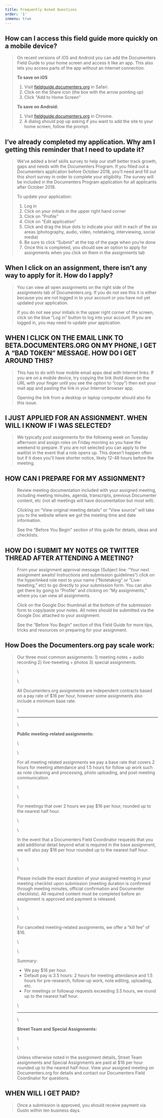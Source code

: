 ```yaml
---
title: Frequently Asked Questions
order: '1'
inmenu: true
---
```

## How can I access this field guide more quickly on a mobile device?

> On recent versions of iOS and Android you can add the Documenters Field Guide to your home screen and access it like an app. This also lets you access parts of the app without an internet connection.
>
> **To save on iOS**
>
> 1. Visit [fieldguide.documenters.org](https://fieldguide.documenters.org/) in Safari.
> 2. Click on the Share icon (the box with the arrow pointing up)
> 3. Click "Add to Home Screen"
>
> **To save on Android:**
>
> 1. Visit [fieldguide.documenters.org](https://fieldguide.documenters.org/) in Chrome.
> 2. A dialog should pop up asking if you want to add the site to your home screen, follow the prompt.

## I’ve already completed my application. Why am I getting this reminder that I need to update it?

> We’ve added a brief skills survey to help our staff better track growth, gaps and needs with the Documenters Program. If you filled out a Documenters application before October 2018, you’ll need and fill out this short survey in order to complete your eligibility. The survey will be included in the Documenters Program application for all applicants after October 2018.
>
> To update your application:
>
> 1. Log in 
> 2. Click on your initials in the upper right hand corner
> 3. Click on “Profile”
> 4. Click on “Edit application”
> 5. Click and drag the blue dots to indicate your skill in each of the six areas (photography, audio, video, notetaking, interviewing, social media)
> 6. Be sure to click “Submit” at the top of the page when you’re done
> 7. Once this is completed, you should see an option to apply for assignments when you click on them in the assignments tab

## When I click on an assignment, there isn’t any way to apply for it. How do I apply?

> You can view all open assignments on the right side of the assignments tab of Documenters.org. If you do not see this it is either because you are not logged in to your account or you have not yet updated your application.
>
> If you do not see your initials in the upper right corner of the screen, click on the blue “Log in” button to log into your account. If you are logged in, you may need to update your application.

## WHEN I CLICK ON THE EMAIL LINK TO BETA.DOCUMENTERS.ORG ON MY PHONE, I GET A “BAD TOKEN” MESSAGE. HOW DO I GET AROUND THIS?

> This has to do with how mobile email apps deal with Internet links. If you are on a mobile device, try copying the link (hold down on the URL with your finger until you see the option to “copy”) then exit your mail app and pasting the link in your Internet browser app.
>
> Opening the link from a desktop or laptop computer should also fix this issue.

## I JUST APPLIED FOR AN ASSIGNMENT. WHEN WILL I KNOW IF I WAS SELECTED?

> We typically post assignments for the following week on Tuesday afternoon and assign roles on Friday morning so you have the weekend to prepare. If you are not selected you can apply to the waitlist in the event that a role opens up. This doesn't happen often but if it does you'll have shorter notice, likely 12-48 hours before the meeting.

## HOW CAN I PREPARE FOR MY ASSIGNMENT?

> Review meeting documentation included with your assigned meeting, including meeting minutes, agenda, transcripts, previous Documenter content, etc (not all meetings will have documentation but most will).
>
> Clicking on “View original meeting details” or “View source” will take you to the website where we got the meeting time and date information.
>
> See the "Before You Begin" section of this guide for details, ideas and checklists.

## HOW DO I SUBMIT MY NOTES OR TWITTER THREAD AFTER ATTENDING A MEETING?

> From your assignment approval message (Subject line: “Your next assignment awaits! Instructions and submission guidelines”) click on the hyperlinked role next to your name (“Notetaking” or “Live-tweeting,” etc) to go directly to your submission form. You can also get there by going to “Profile” and clicking on “My assignments,” where you can view all assignments.
>
> Click on the Google Doc thumbnail at the bottom of the submission form to copy/paste your notes. All notes should be submitted via the Google Doc attached to your assignment.
>
> See the “Before You Begin” section of this Field Guide for more tips, tricks and resources on preparing for your assignment.

## How Does the Documenters.org pay scale work:

> Our three most common assignments: 1) meeting notes + audio recording 2) live-tweeting + photos 3) special assignments.
>
> \
>
> \
>
> All Documenters.org assignments are independent contracts based on a pay rate of $16 per hour, however some assignments also include a minimum base rate.
>
> \
>
> - - -
>
> \
>
> **Public meeting-related assignments:**
>
> \
>
> \
>
> For all meeting related assignments we pay a base rate that covers 2 hours for meeting attendance and 1.5 hours for follow up work such as note cleaning and processing, photo uploading, and post-meeting communication.
>
> \
>
> \
>
> For meetings that over 2 hours we pay $16 per hour, rounded up to the nearest half hour.
>
> \
>
> \
>
> In the event that a Documenters Field Coordinator requests that you add additional detail beyond what is required in the base assignment, we will also pay $16 per hour rounded up to the nearest half hour.
>
> \
>
> \
>
> Please include the exact duration of your assigned meeting in your meeting checklist upon submission (meeting duration is confirmed through meeting minutes, official confirmation and Documenter checklists). All required content must be completed before an assignment is approved and payment is released.
>
> \
>
> \
>
> For cancelled meeting-related assignments, we offer a “kill fee” of $16.
>
> \
>
> \
>
> Summary:
>
> * We pay $16 per hour.
> * Default pay is 3.5 hours: 2 hours for meeting attendance and 1.5 hours for pre-research, follow-up work, note editing, uploading, etc.
> * For meetings or followup requests exceeding 3.5 hours, we round up to the nearest half hour.
>
> \
>
> - - -
>
> \
>
> **Street Team and Special Assignments:**
>
> \
>
> \
>
> Unless otherwise noted in the assignment details, Street Team assignments and Special Assignments are paid at $16 per hour rounded up to the nearest half-hour. View your assigned meeting on Documenters.org for details and contact our Documenters Field Coordinator for questions.

## WHEN WILL I GET PAID?

> Once a submission is approved, you should receive payment via Gusto within ten business days.
